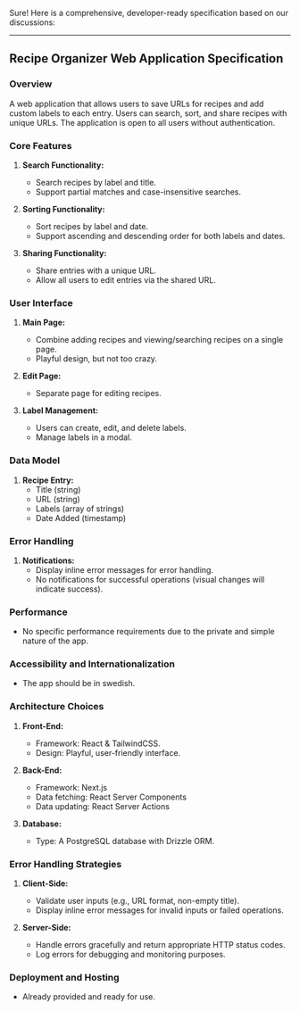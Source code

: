 Sure! Here is a comprehensive, developer-ready specification based on our discussions:

---

## Recipe Organizer Web Application Specification

### Overview

A web application that allows users to save URLs for recipes and add custom labels to each entry. Users can search, sort, and share recipes with unique URLs. The application is open to all users without authentication.

### Core Features

1. **Search Functionality:**

   - Search recipes by label and title.
   - Support partial matches and case-insensitive searches.

2. **Sorting Functionality:**

   - Sort recipes by label and date.
   - Support ascending and descending order for both labels and dates.

3. **Sharing Functionality:**
   - Share entries with a unique URL.
   - Allow all users to edit entries via the shared URL.

### User Interface

1. **Main Page:**

   - Combine adding recipes and viewing/searching recipes on a single page.
   - Playful design, but not too crazy.

2. **Edit Page:**

   - Separate page for editing recipes.

3. **Label Management:**
   - Users can create, edit, and delete labels.
   - Manage labels in a modal.

### Data Model

1. **Recipe Entry:**
   - Title (string)
   - URL (string)
   - Labels (array of strings)
   - Date Added (timestamp)

### Error Handling

1. **Notifications:**
   - Display inline error messages for error handling.
   - No notifications for successful operations (visual changes will indicate success).

### Performance

- No specific performance requirements due to the private and simple nature of the app.

### Accessibility and Internationalization

- The app should be in swedish.

### Architecture Choices

1. **Front-End:**

   - Framework: React & TailwindCSS.
   - Design: Playful, user-friendly interface.

2. **Back-End:**

   - Framework: Next.js
   - Data fetching: React Server Components 
   - Data updating: React Server Actions

3. **Database:**
   - Type: A PostgreSQL database with Drizzle ORM.

### Error Handling Strategies

1. **Client-Side:**

   - Validate user inputs (e.g., URL format, non-empty title).
   - Display inline error messages for invalid inputs or failed operations.

2. **Server-Side:**
   - Handle errors gracefully and return appropriate HTTP status codes.
   - Log errors for debugging and monitoring purposes.

### Deployment and Hosting

- Already provided and ready for use.
